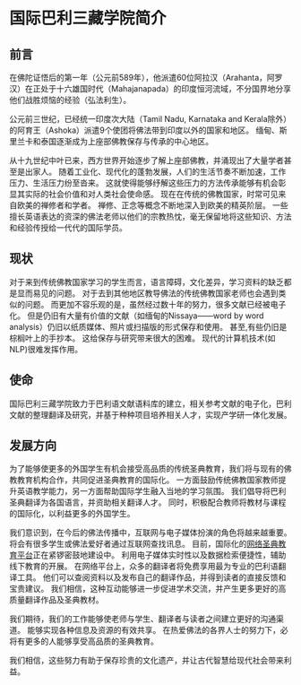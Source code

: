 # 国际巴利三藏学院简介

## 前言

在佛陀证悟后的第一年（公元前589年），他派遣60位阿拉汉（Arahanta，阿罗汉）在正处于十六雄国时代（Mahajanapada）的印度恒河流域，不分国界地分享他们战胜烦恼的经验（弘法利生）。

公元前三世纪，已经统一印度次大陆（Tamil Nadu, Karnataka and Kerala除外）的阿育王（Ashoka）派遣9个使团将佛法带到印度以外的国家和地区。
缅甸、斯里兰卡和泰国逐渐成为上座部佛教保存与传承的中心地区。

从十九世纪中叶已来，西方世界开始逐步了解上座部佛教，并涌现出了大量学者甚至是出家人。
随着工业化、现代化的蓬勃发展，人们的生活节奏不断加速，工作压力、生活压力纷至沓来。
这就使得能够纾解这些压力的方法传承能够有机会彰显其实际的社会价值和对人类社会使命感。
现在在传统的佛教国家，时常可见来自欧美的禅修者和学者。
禅修、正念等概念不断地深入到欧美的精英阶层。
一些擅长英语表达的资深的佛法老师以他们的宗教热忱，毫无保留地将这些知识、方法和经验传授给一代代的国际学员。

## 现状

对于来到传统佛教国家学习的学生而言，语言障碍，文化差异，学习资料的缺乏都是显而易见的问题。
对于去到其他地区教导佛法的传统佛教国家老师也会遇到类似的问题。
而更加不容乐观的是，虽然经过数十年的努力，很多文献已经被电子化。
但是仍旧有大量有价值的文献（如缅甸的Nissaya——word by word analysis）仍旧以纸质媒体、照片或扫描版的形式保存和使用。
甚至,有些仍旧是棕榈叶上的手抄本。
这给保存与研究带来很大的困难。
现代的计算机技术(如NLP)很难发挥作用。

## 使命
国际巴利三藏学院致力于巴利语文献语料库的建立，相关参考文献的电子化，巴利文献的整理翻译及研究，并基于种种项目培养相关人才，实现产学研一体化发展。

## 发展方向
为了能够使更多的外国学生有机会接受高品质的传统圣典教育，我们将与现有的佛教教育机构合作，共同促进圣典教育的国际化。
一方面鼓励传统佛教国家教师提升英语教学能力，另一方面帮助国际学生融入当地的学习氛围。
我们倡导将巴利圣典翻译为各国语言，并资助相关翻译人才。
同时，积极配合教师将教材与课程的国际化，以利益更多的外国学生。

我们意识到，在今后的佛法传播中，互联网与电子媒体扮演的角色将越来越重要。
将会有很多学生或佛法爱好者通过互联网查找讯息。
目前，国际化的[网络圣典教育平台](www.wikipali.org)正在紧锣密鼓地建设中。
利用电子媒体实时性以及数据检索便捷性，辅助线下教育的开展。
在网络平台上，众多的翻译者将免费享用最为专业的巴利语翻译工具。
他们可以查阅资料以及发布自己的翻译作品，并得到读者的直接反馈和宝贵建议。
我们相信，这种互动能够进一步促进学术交流，并产生更多更好的高质量翻译作品及圣典教材。

我们期待，我们的工作能够使老师与学生、翻译者与读者之间建立更好的沟通渠道。
能够实现各种信息及资源的有效共享。
在热爱佛法的各界人士的努力下，必将有更多的人能够享受高品质的圣典教育。

我们相信，这些努力有助于保存珍贵的文化遗产，并让古代智慧给现代社会带来利益。